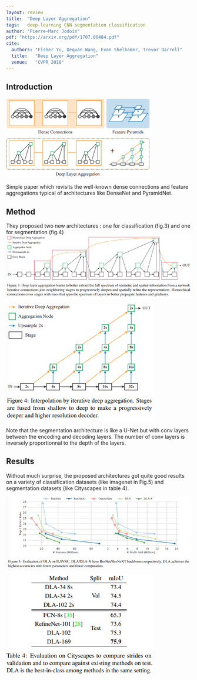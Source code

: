 ```yaml
---
layout: review
title:  "Deep Layer Aggregation"
tags:   deep-learning CNN segmentation classification
author: "Pierre-Marc Jodoin"
pdf: "https://arxiv.org/pdf/1707.06484.pdf"
cite:
  authors: "Fisher Yu, Dequan Wang, Evan Shelhamer, Trevor Darrell"
  title:   "Deep Layer Aggregation"
  venue:   "CVPR 2018"
---
```


## Introduction

![](/deep-learning/images/deepAggregation/sc01.png)

Simple paper which revisits the well-known dense connections and feature aggregations typical of architectures like DenseNet and PyramidNet.

## Method

They proposed two new architectures : one for classification (fig.3) and one for segmentation (fig.4)
![](/deep-learning/images/deepAggregation/sc02.png)

![](/deep-learning/images/deepAggregation/sc03.png)

Note that the segmentation architecture is like a U-Net but with conv layers between the encoding and decoding layers.  The number of conv layers is inversely proportionnal to the depth of the layers. 


## Results

Without much surprise, the proposed architectures got quite good results on a variety of classification datasets (like imagenet in Fig.5) and segmentation datasets (like Cityscapes in table 4).


![](/deep-learning/images/deepAggregation/sc04.png)

 
![](/deep-learning/images/deepAggregation/sc05.png)




